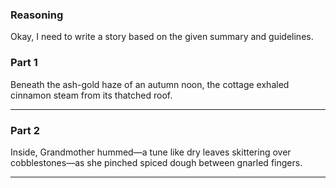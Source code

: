 ### Reasoning
<think>
Okay, I need to write a story based on the given summary and guidelines. 
</think>

### Part 1

Beneath the ash-gold haze of an autumn noon, the cottage exhaled cinnamon steam from its thatched roof. 

----

### Part 2

Inside, Grandmother hummed—a tune like dry leaves skittering over cobblestones—as she pinched spiced dough between gnarled fingers.

----

